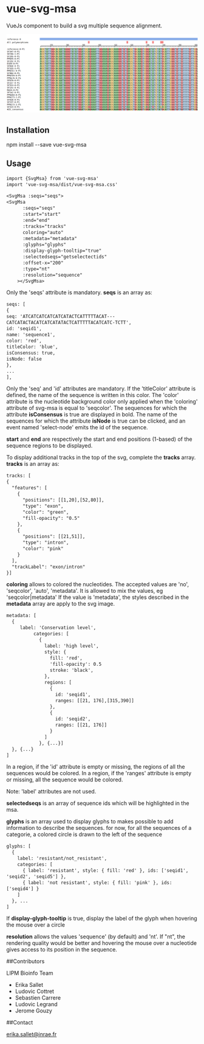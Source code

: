 # vue-svg-msa

VueJs component to build a svg multiple sequence alignment.

![screenshot](https://raw.githubusercontent.com/lipme/vue-svg-msa/master/public/screenshot.png)

## Installation

npm install --save vue-svg-msa

## Usage

```
import {SvgMsa} from 'vue-svg-msa'
import 'vue-svg-msa/dist/vue-svg-msa.css'
```

```
<SvgMsa :seqs="seqs">
<SvgMsa
      :seqs="seqs"
      :start="start"
      :end="end"
      :tracks="tracks"
      coloring="auto"
      :metadata="metadata"
      :glyphs="glyphs"
      :display-glyph-tooltip="true"
      :selectedseqs="getselectectids"
      :offset-x="200"
      :type="nt"
      :resolution="sequence"
    ></SvgMsa>
```

Only the 'seqs' attribute is mandatory.
**seqs** is an array as:

```
seqs: [
{
seq: 'ATCATCATCATCATCATACTCATTTTTACAT---CATCATACTACATCATCATATACTCATTTTTACATCATC-TCTT',
id: 'seqid1',
name: 'sequence1',
color: 'red',
titleColor: 'blue',
isConsensus: true,
isNode: false
},
...
],
```

Only the 'seq' and 'id' attributes are mandatory. If the 'titleColor' attribute is defined, the name of the sequence is written in this color.
The 'color' attribute is the nucleotide background color only applied when the 'coloring' attribute of svg-msa is equal to 'seqcolor'. The sequences for which the attribute **isConsensus** is true are displayed in bold.
The name of the sequences for which the attribute **isNode** is true can be clicked, and an event named 'select-node' emits the id of the sequence.

**start** and **end** are respectively the start and end positions (1-based) of the sequence regions to be displayed.

To display additional tracks in the top of the svg, complete the **tracks** array.
**tracks** is an array as:

```
tracks: [
{
  "features": [
    {
      "positions": [[1,20],[52,80]],
      "type": "exon",
      "color": "green",
      "fill-opacity": "0.5"
    },
    {
      "positions": [[21,51]],
      "type": "intron",
      "color": "pink"
    }
  ],
  "trackLabel": "exon/intron"
}]
```

**coloring** allows to colored the nucleotides. The accepted values are 'no', 'seqcolor', 'auto', 'metadata'. It is allowed to mix the values, eg 'seqcolor|metadata'
If the value is 'metadata', the styles described in the **metadata** array are apply to the svg image.

```
metadata: [
  {
     label: 'Conservation level',
          categories: [
            {
              label: 'high level',
              style: {
                fill: 'red',
                'fill-opacity': 0.5
                stroke: 'black',
              },
              regions: [
                {
                  id: 'seqid1',
                  ranges: [[21, 176],[315,390]]
                },
                {
                  id: 'seqid2',
                  ranges: [[21, 176]]
                }
              ]
            }, {...}]
  }, {...}
]

```

In a region, if the 'id' attribute is empty or missing, the regions of all the sequences would be colored.
In a region, if the 'ranges' attribute is empty or missing, all the sequence would be colored.

Note: 'label' attributes are not used.

**selectedseqs** is an array of sequence ids which will be highlighted in the msa.

**glyphs** is an array used to display glyphs to makes possible to add information to describe the sequences.
for now, for all the sequences of a categorie, a colored circle is drawn to the left of the sequence

```
glyphs: [
  {
    label: 'resistant/not_resistant',
    categories: [
      { label: 'resistant', style: { fill: 'red' }, ids: ['seqid1', 'seqid2', 'seqid5'] },
      { label: 'not resistant', style: { fill: 'pink' }, ids: ['seqid4'] }
    ]
  }, ...
]
```

If **display-glyph-tooltip** is true, display the label of the glyph when hovering the mouse over a circle

**resolution** allows the values 'sequence' (by default) and 'nt'. If "nt", the rendering quality would be better and hovering the mouse over a nucleotide gives access to its position in the sequence.

##Contributors

LIPM Bioinfo Team

- Erika Sallet
- Ludovic Cottret
- Sebastien Carrere
- Ludovic Legrand
- Jerome Gouzy

##Contact

erika.sallet@inrae.fr
